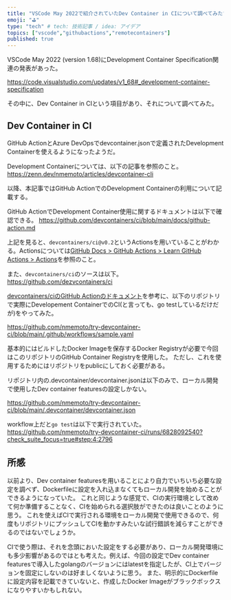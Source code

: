 ```yaml
---
title: "VSCode May 2022で紹介されていたDev Container in CIについて調べてみた"
emoji: "⛳"
type: "tech" # tech: 技術記事 / idea: アイデア
topics: ["vscode","githubactions","remotecontainers"]
published: true
---
```


VSCode May 2022 (version 1.68)にDevelopment Container Specification関連の発表があった。

https://code.visualstudio.com/updates/v1_68#_development-container-specification

その中に、Dev Container in CIという項目があり、それについて調べてみた。

## Dev Container in CI

GitHub ActionとAzure DevOpsでdevcontainer.jsonで定義されたDevelopment Containerを使えるようになったようだ。

Development Containerについては、以下の記事を参照のこと。
https://zenn.dev/nmemoto/articles/devcontainer-cli

以降、本記事ではGitHub ActionでのDevelopment Containerの利用について記載する。

GitHub ActionでDevelopment Container使用に関するドキュメントは以下で確認できる。
https://github.com/devcontainers/ci/blob/main/docs/github-action.md

上記を見ると、`devcontainers/ci@v0.2`というActionsを用いていることがわかる。Actionsについては[GitHub Docs > GitHub Actions > Learn GitHub Actions > Actions](https://docs.github.com/en/actions/learn-github-actions/understanding-github-actions#actions)を参照のこと。

また、`devcontainers/ci`のソースは以下。
https://github.com/dezvcontainers/ci

[devcontainers/ciのGitHub Actionのドキュメント](https://github.com/devcontainers/ci/blob/main/docs/github-action.md#getting-started)を参考に、以下のリポジトリで実際にDevelopement ContainerでのCI(と言っても、go testしているだけだが)をやってみた。

https://github.com/nmemoto/try-devcontainer-ci/blob/main/.github/workflows/sample.yaml

基本的にはビルドしたDocker Imageを保存するDocker Registryが必要で今回はこのリポジトリのGitHub Container Registryを使用した。
ただし、これを使用するためにはリポジトリをpublicにしておく必要がある。


リポジトリ内の.devcontainer/devcontainer.jsonは以下のみで、ローカル開発で使用したDev container featuresの設定しかない。

https://github.com/nmemoto/try-devcontainer-ci/blob/main/.devcontainer/devcontainer.json


workflow上だと`go test`は以下で実行されていた。
https://github.com/nmemoto/try-devcontainer-ci/runs/6828092540?check_suite_focus=true#step:4:2796


## 所感

以前より、Dev container featuresを用いることにより自力でいちいち必要な設定を調べず、Dockerfileに設定を入れ込まなくてもローカル開発を始めることができるようになっていた。
これと同じような感覚で、CIの実行環境として改めて何か準備することなく、CIを始められる選択肢ができたのは良いことのように思う。
これを使えばCIで実行される環境をローカル開発で使用できるので、何度もリポジトリにプッシュしてCIを動かすみたいな試行錯誤を減らすことができるのではないでしょうか。

CIで使う際は、それを念頭においた設定をする必要があり、ローカル開発環境にも多少影響があるのではとも考えた。例えば、今回の設定でDev container featuresで導入したgolangのバージョンにはlatestを指定したが、CI上でバージョンを固定にしないのは好ましくないように思う。
また、明示的にDockerfileに設定内容を記載できていないと、作成したDocker Imageがブラックボックスになりやすいかもしれない。
